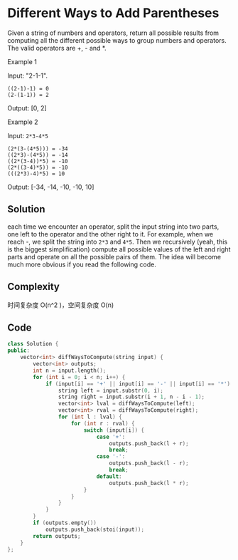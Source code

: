 # Different Ways to Add Parentheses

Given a string of numbers and operators, return all possible results from computing all the different possible ways to group numbers and operators. The valid operators are +, - and *.


Example 1

Input: "2-1-1".

    ((2-1)-1) = 0
    (2-(1-1)) = 2
    
Output: [0, 2]


Example 2

Input: `2*3-4*5`

    (2*(3-(4*5))) = -34
    ((2*3)-(4*5)) = -14
    ((2*(3-4))*5) = -10
    (2*((3-4)*5)) = -10
    (((2*3)-4)*5) = 10
    
Output: [-34, -14, -10, -10, 10]

## Solution

each time we encounter an operator, split the input string into two parts, one left to the operator and the other right to it. For example, when we reach -, we split the string into `2*3` and `4*5`. Then we recursively (yeah, this is the biggest simplification) compute all possible values of the left and right parts and operate on all the possible pairs of them. The idea will become much more obvious if you read the following code.

## Complexity

时间复杂度 O(n^2 )，空间复杂度 O(n)
## Code

```cpp
class Solution {
public:
    vector<int> diffWaysToCompute(string input) {
        vector<int> outputs;
        int n = input.length();
        for (int i = 0; i < n; i++) {
            if (input[i] == '+' || input[i] == '-' || input[i] == '*') {
                string left = input.substr(0, i);
                string right = input.substr(i + 1, n - i - 1);
                vector<int> lval = diffWaysToCompute(left);
                vector<int> rval = diffWaysToCompute(right);
                for (int l : lval) {
                    for (int r : rval) {
                        switch (input[i]) {
                            case '+':
                                outputs.push_back(l + r);
                                break;
                            case '-':
                                outputs.push_back(l - r);
                                break;
                            default:
                                outputs.push_back(l * r);
                        }
                    }
                }
            }
        }
        if (outputs.empty())
            outputs.push_back(stoi(input));
        return outputs;
    }
};
```

